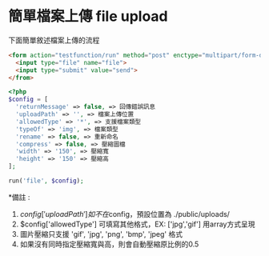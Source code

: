 # 簡單檔案上傳 file upload

下面簡單敘述檔案上傳的流程

```html
<form action="testfunction/run" method="post" enctype="multipart/form-data">
  <input type="file" name="file">
  <input type="submit" value="send">
</from>
```

```php
<?php
$config = [
  'returnMessage' => false, => 回傳錯誤訊息
  'uploadPath' => '', => 檔案上傳位置
  'allowedType' => '*', => 支援檔案類型
  'typeOf' => 'img', => 檔案類型
  'rename' => false, => 重新命名
  'compress' => false, => 壓縮圖檔
  'width' => '150', => 壓縮寬
  'height' => '150' => 壓縮高
];

run('file', $config);

```
*備註 :
1. $config['uploadPath'] 如不在$config，預設位置為 ./public/uploads/
2. $config['allowedType'] 可填寫其他格式，EX: ['jpg','gif'] 用array方式呈現
3. 圖片壓縮只支援 'gif', 'jpg', 'png', 'bmp', 'jpeg' 格式
4. 如果沒有同時指定壓縮寬與高，則會自動壓縮原比例的0.5
